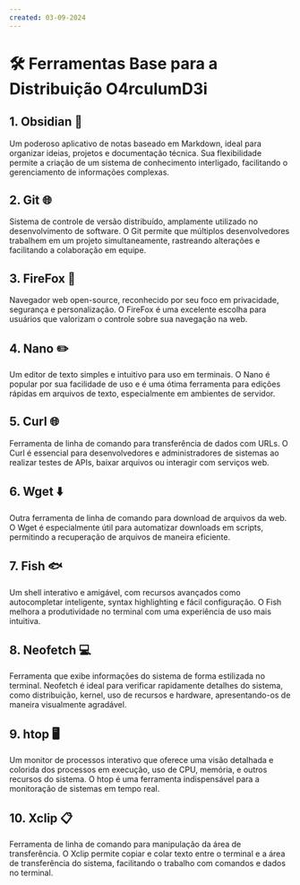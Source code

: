 ```yaml
---
created: 03-09-2024
---
```


# 🛠️ Ferramentas Base para a Distribuição O4rculumD3i

## **1. Obsidian** 📝
Um poderoso aplicativo de notas baseado em Markdown, ideal para organizar ideias, projetos e documentação técnica. Sua flexibilidade permite a criação de um sistema de conhecimento interligado, facilitando o gerenciamento de informações complexas.

## **2. Git** 🌐
Sistema de controle de versão distribuído, amplamente utilizado no desenvolvimento de software. O Git permite que múltiplos desenvolvedores trabalhem em um projeto simultaneamente, rastreando alterações e facilitando a colaboração em equipe.

## **3. FireFox** 🦊
Navegador web open-source, reconhecido por seu foco em privacidade, segurança e personalização. O FireFox é uma excelente escolha para usuários que valorizam o controle sobre sua navegação na web.

## **4. Nano** ✏️
Um editor de texto simples e intuitivo para uso em terminais. O Nano é popular por sua facilidade de uso e é uma ótima ferramenta para edições rápidas em arquivos de texto, especialmente em ambientes de servidor.

## **5. Curl** 🌐
Ferramenta de linha de comando para transferência de dados com URLs. O Curl é essencial para desenvolvedores e administradores de sistemas ao realizar testes de APIs, baixar arquivos ou interagir com serviços web.

## **6. Wget** ⬇️
Outra ferramenta de linha de comando para download de arquivos da web. O Wget é especialmente útil para automatizar downloads em scripts, permitindo a recuperação de arquivos de maneira eficiente.

## **7. Fish** 🐟
Um shell interativo e amigável, com recursos avançados como autocompletar inteligente, syntax highlighting e fácil configuração. O Fish melhora a produtividade no terminal com uma experiência de uso mais intuitiva.

## **8. Neofetch** 💻
Ferramenta que exibe informações do sistema de forma estilizada no terminal. Neofetch é ideal para verificar rapidamente detalhes do sistema, como distribuição, kernel, uso de recursos e hardware, apresentando-os de maneira visualmente agradável.

## **9. htop** 🖥️
Um monitor de processos interativo que oferece uma visão detalhada e colorida dos processos em execução, uso de CPU, memória, e outros recursos do sistema. O htop é uma ferramenta indispensável para a monitoração de sistemas em tempo real.

## **10. Xclip** 📋
Ferramenta de linha de comando para manipulação da área de transferência. O Xclip permite copiar e colar texto entre o terminal e a área de transferência do sistema, facilitando o trabalho com comandos e dados no terminal.
